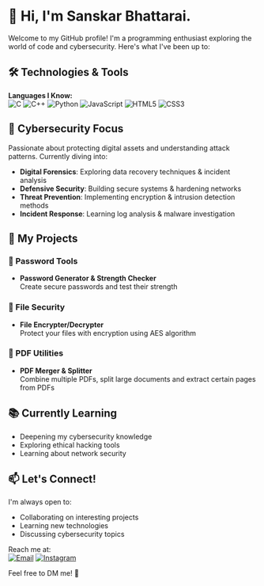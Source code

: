 # 👋 Hi, I'm Sanskar Bhattarai.

Welcome to my GitHub profile! I'm a programming enthusiast exploring the world of code and cybersecurity. Here's what I've been up to:

## 🛠️ Technologies & Tools

**Languages I Know:**  
![C](https://img.shields.io/badge/C-00599C?style=flat&logo=c&logoColor=white)
![C++](https://img.shields.io/badge/C++-00599C?style=flat&logo=c%2B%2B&logoColor=white)
![Python](https://img.shields.io/badge/Python-3776AB?style=flat&logo=python&logoColor=white)
![JavaScript](https://img.shields.io/badge/JavaScript-F7DF1E?style=flat&logo=javascript&logoColor=black)
![HTML5](https://img.shields.io/badge/HTML5-E34F26?style=flat&logo=html5&logoColor=white)
![CSS3](https://img.shields.io/badge/CSS3-1572B6?style=flat&logo=css3&logoColor=white)


## 🔐 Cybersecurity Focus
Passionate about protecting digital assets and understanding attack patterns. Currently diving into:
- **Digital Forensics**: Exploring data recovery techniques & incident analysis
- **Defensive Security**: Building secure systems & hardening networks
- **Threat Prevention**: Implementing encryption & intrusion detection methods
- **Incident Response**: Learning log analysis & malware investigation


## 🚀 My Projects

### 🔑 Password Tools
- **Password Generator & Strength Checker**  
  Create secure passwords and test their strength

### 📁 File Security
- **File Encrypter/Decrypter**  
  Protect your files with encryption using AES algorithm

### 📄 PDF Utilities
- **PDF Merger & Splitter**  
  Combine multiple PDFs,  split large documents and extract certain pages from PDFs

## 📚 Currently Learning
- Deepening my cybersecurity knowledge
- Exploring ethical hacking tools
- Learning about network security

## 📫 Let's Connect!
I'm always open to:
- Collaborating on interesting projects
- Learning new technologies
- Discussing cybersecurity topics

Reach me at:  
[![Email](https://img.shields.io/badge/Email-sanskarbhattarai54@gmail.com-blue?style=flat&logo=gmail)](mailto:sanskarbhattarai54@gmail.com)
[![Instagram](https://img.shields.io/badge/Instagram-Meghraz_Bhattarai-pink?style=flat&logo=instagram)](https://instagram.com/meghrazbhattarai)

Feel free to DM me! 👾
